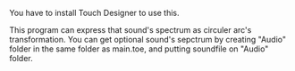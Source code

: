 You have to install Touch Designer to use this.

This program can express that sound's spectrum as circuler arc's transformation.
You can get optional sound's sepctrum by creating "Audio" folder in the same folder as main.toe, and putting soundfile on "Audio" folder.
